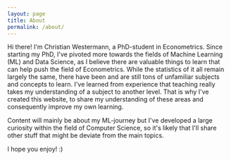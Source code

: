 ```yaml
---
layout: page
title: About
permalink: /about/
---
```

Hi there! I'm Christian Westermann, a PhD-student in Econometrics.
Since starting my PhD, I've pivoted more towards the fields of Machine Learning (ML) and Data Science, as I believe there are valuable things to learn that can help push the field of Econometrics. While the statistics of it all remain largely the same, there have been and are still tons of unfamiliar subjects and concepts to learn. I've learned from experience that teaching really takes my understanding of a subject to another level. That is why I've created this website, to share my understanding of these areas and consequently improve my own learning. 

Content will mainly be about my ML-journey but I've developed a large curiosity within the field of Computer Science, so it's likely that I'll share other stuff that might be deviate from the main topics. 

I hope you enjoy! :)

